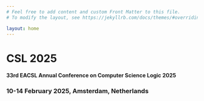 ```yaml
---
# Feel free to add content and custom Front Matter to this file.
# To modify the layout, see https://jekyllrb.com/docs/themes/#overriding-theme-defaults

layout: home
---
```


CSL 2025
==================

#### 33rd EACSL Annual Conference on Computer Science Logic 2025

### 10-14 February 2025, Amsterdam, Netherlands

